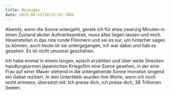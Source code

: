 ```yaml
---
title: Bezeugen
date: 2023-06-12T18:51:57.780Z
---
```

Abends, wenn die Sonne untergeht, gerate ich für etwa zwanzig Minuten in einen Zustand akuter Aufmerksamkeit, muss alles liegen lassen und mich Hineinstellen in das rote runde Flimmern und sei es nur, um hinterher sagen zu können, auch heute ist sie untergegangen, ich war dabei und hab es gesehen. Es ist nicht umsonst geschehen.

Ich habe einmal in einem langen, episch erzählten und über weite Strecken handlungsarmen japanischen Kriegsfilm eine Szene gesehen, in der eine Frau auf einer Mauer stehend in die untergehende Sonne monoton singend ein Gebet rezitiert. In den Untertiteln wurden ihre Worte, wenn ich mich recht erinnere, übersetzt mit: Ich preise dich, ich preise dich, 38 Trillionen Seelen.